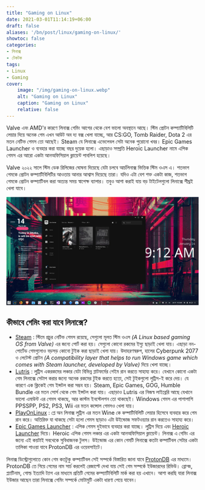 ```yaml
---
title: "Gaming on Linux"
date: 2021-03-01T11:14:19+06:00
draft: false
aliases: '/bn/post/linux/gaming-on-linux/'
showtoc: false
categories:
- লিনাক্স
- টেকটক
tags:
- Linux
- Gaming
cover:
    image: "/img/gaming-on-linux.webp"
    alt: "Gaming on Linux"
    caption: "Gaming on Linux"
    relative: false
---
```

Valve এবং AMD'র কারণে লিনাক্স গেমিং আগের থেকে বেশ ভালো অবস্থানে আছে। স্টিম প্রোটন কম্প্যাটিবিলিটি লেয়ার দিয়ে অনেক গেম এখন আউট অব দ্য বক্স খেলা যাচ্ছে, আর CS:GO, Tomb Raider, Dota 2 এর মতন নেটিভ গেমস তো আছেই। Steam যে লিনাক্সে এভেলেবল সেটা অনেক পুরোনো খবর। Epic Games Launcher ও ব্যবহার করা যাচ্ছে বছর দুয়েক হলো। এছাড়াও সম্প্রতি Heroic Launcher নামে এপিক গেমস এর আরো একটা আনঅফিসিয়াল ক্লায়েন্ট পাবলিশ হয়েছে।

Valve ২০২২ সালে স্টিম ডেক রিলিজের ঘোষনা দিয়েছে যেটা চলবে আর্চলিনাক্স ভিত্তিক স্টিম ওএস এ। শতভাগ গেমকে প্রোটন কম্প্যাটিবিলিটির আওতায় আনার আশ্বাস দিয়েছে তারা। যদিও এটা বেশ শক্ত একটা কাজ, শতভাগ গেমকে প্রোটন কম্প্যাটিবল করা অত্যন্ত সময় স্বাপেক্ষ ব্যাপার। তবুও আশা করাই যায় বড় টাইটেলগুলো লিনাক্সে শীঘ্রই খেলা যাবে।

![Gaming-on-Linux](/img/gaming-on-linux.webp)

## কীভাবে গেমিং করা যাবে লিনাক্সে?

- [Steam](https://steampowered.com) : স্টিমে প্রচুর নেটিভ গেমস রয়েছে, সেগুলো মূলত স্টিম ওএস _(A Linux based gaming OS from Valve)_ এর জন্যে পোর্ট করা হয়। সেগুলো কোনো রকমের ইস্যু ছাড়াই খেলা যায়। এছাড়া নন-পোর্টেড গেমগুলোও বড়সড় কোনো টুইক করা ছাড়াই খেলা যায়। উদাহরণস্বরুপ, হালের Cyberpunk 2077 ও লেটেস্ট প্রোটন _(A compatibility layer that helps to run Windows game which comes with Steam launcher, developed by Valve)_ দিয়ে খেলা যাচ্ছে।
- [Lutris](https://lutris.net) : লু্ট্রিস একরকমের লঞ্চার যেটা বিভিন্ন প্লাটফর্মের গেইম রান করতে সাহায্য করে। যেখানে কোনো একটা গেম লিনাক্সে সেটাপ করার জন্যে অনেক রকমের টুইক করতে হতো, সেই টুইকগুলো লুট্রিস-ই করে দেয়। যে কারণে এক ক্লিকেই গেম ইন্সটল করা সম্ভব হয়। Steam, Epic Games, GOG, Humble Bundle এর মতন সোর্স থেকে গেম ইন্সটল করা যায়। এছাড়াও Lutris এর নিজস্ব লাইব্রেরি আছে যেখানে ভালো এমাউন্ট এর গেমস থাকছে, আর কাস্টম ইনস্টেলশন তো থাকছেই। Windows গেমস এর পাশাপাশি PPSSPP, PS2, PS3, Wii এর মতন কন্সোল গেমসও খেলা যায়।
- [PlayOnLinux](https://playonlinux.com) : প্লে অন লিনাক্স লুট্রিস এর মতন Wine কে কম্পাটিবিলিটি লেয়ার হিসেবে ব্যবহার করে গেম রান করে। অতিরিক্ত যা থাকছে সেটা হলো গেমস ছাড়াও এটা উইন্ডোজ সফটওয়্যার রান করতেও সাহায্য করে।
- [Epic Games Launcher](https://epicgames.com) : এপিক গেমস দুইভাবে ব্যবহার করা যাচ্ছে। লু্ট্রিস দিয়ে এবং [Heroic Launcher](https://heroicgameslauncher.com/) দিয়ে। Heroic এপিক গেমস লঞ্চার এর একটা আনঅফিসিয়াল ক্লায়েন্ট।
লিনাক্স এ গেমিং এর জন্যে এই কয়টাই সবথেকে সুবিধাজনক টুলস। উইন্ডোজ এর কোন গেমটি লিনাক্সে কতটা কম্পাটিবল সেটার একটা তালিকা পাওয়া যাবে ProtonDB এর ওয়েবসাইটে।

লিনাক্স ডিস্ট্রোগুলোতে কোন গেম কতটুকু কম্প্যাটিবল সেই সম্পর্কে বিস্তারিত জানা যাবে [ProtonDB](https://protondb.com) এর মাধ্যমে। ProtonDB তে গিয়ে গেমের নাম সার্চ করলেই রেজাল্টে দেখা যায় সেই গেম সম্পর্কে ইউজারদের রিভিউ। ব্রোন্জ, প্ল্যাটিনাম, গোল্ড ইত্যাদি ট্যাগ এর মাধ্যমে প্রতিটি গেমের কম্প্যাটিবিলিটি মার্ক করা হয় এখানে।
আশা করছি যারা লিনাক্স ইউজার আছেন তারা লিনাক্সে গেমিং সম্পর্কে মোটামুটি একটা ধারণা পেয়ে যাবেন।
